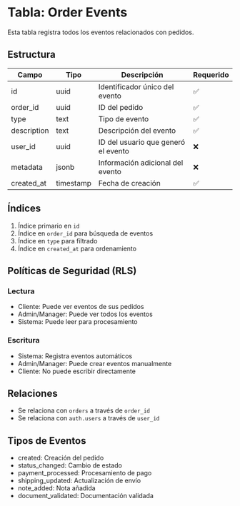 # Tabla: Order Events

Esta tabla registra todos los eventos relacionados con pedidos.

## Estructura

| Campo | Tipo | Descripción | Requerido |
|-------|------|-------------|-----------|
| id | uuid | Identificador único del evento | ✅ |
| order_id | uuid | ID del pedido | ✅ |
| type | text | Tipo de evento | ✅ |
| description | text | Descripción del evento | ✅ |
| user_id | uuid | ID del usuario que generó el evento | ❌ |
| metadata | jsonb | Información adicional del evento | ❌ |
| created_at | timestamp | Fecha de creación | ✅ |

## Índices

1. Índice primario en `id`
2. Índice en `order_id` para búsqueda de eventos
3. Índice en `type` para filtrado
4. Índice en `created_at` para ordenamiento

## Políticas de Seguridad (RLS)

### Lectura
- Cliente: Puede ver eventos de sus pedidos
- Admin/Manager: Puede ver todos los eventos
- Sistema: Puede leer para procesamiento

### Escritura
- Sistema: Registra eventos automáticos
- Admin/Manager: Puede crear eventos manualmente
- Cliente: No puede escribir directamente

## Relaciones

- Se relaciona con `orders` a través de `order_id`
- Se relaciona con `auth.users` a través de `user_id`

## Tipos de Eventos

- created: Creación del pedido
- status_changed: Cambio de estado
- payment_processed: Procesamiento de pago
- shipping_updated: Actualización de envío
- note_added: Nota añadida
- document_validated: Documentación validada